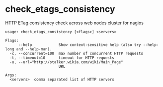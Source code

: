 # check_etags_consistency
HTTP ETag consistency check across web nodes cluster for nagios

```
usage: check_etags_consistency [<flags>] <servers>

Flags:
      --help            Show context-sensitive help (also try --help-long and --help-man).
  -c, --concurrent=100  max number of concurrent HTTP requests
  -t, --timeout=10      timeout for HTTP requests
  -u, --url="http://stalker.wikia.com/wiki/Main_Page"
                        URL

Args:
  <servers>  comma separated list of HTTP servers
```
